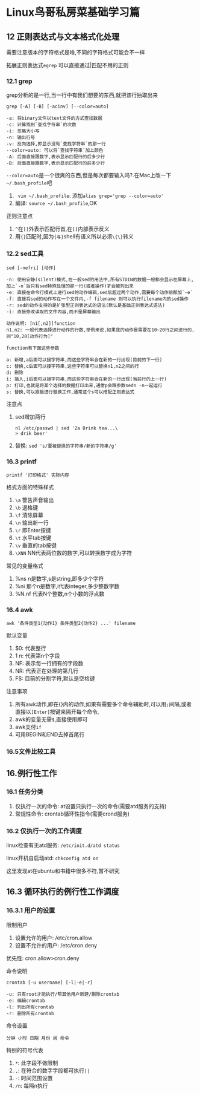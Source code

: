 # Linux鸟哥私房菜基础学习篇

## 12 正则表达式与文本格式化处理

需要注意版本的字符格式是啥,不同的字符格式可能会不一样

拓展正则表达式`egrep` 可以直接通过|匹配不用的正则

### 12.1 grep

grep分析的是一行,当一行中有我们想要的东西,就把该行抽取出来

`grep [-A] [-B] [-acinv] [--color=auto]`

```shell
-a: 将binary文件以text文件的方式查找数据
-c: 计算找到`查找字符串`的次数
-i: 忽略大小写
-n: 输出行号
-v: 反向选择,即显示没有`查找字符串`的那一行
--color=auto: 可以将`查找字符串`加上颜色
-A: 后面直接跟数字,表示显示匹配行的后多少行
-B: 后面直接跟数字,表示显示匹配行的前多少行
```

`--color=auto`是一个很爽的东西,但是每次都要输入吗?.在Mac上改一下`~/.bash_profile`吧

1. ` vim ~/.bash_profile`: 添加`alias grep='grep --color=auto'`
2. 编译: `source ~/.bash_profile`,OK

正则注意点

1. `^`在`[]`外表示匹配行首,在`[]`内部表示反义
2. 用`{}`匹配时,因为`{与}`shell有语义所以必须`\{\}`转义

### 12.2 sed工具

`sed [-nefri] [动作]`

```shell
-n: 使用安静(silent)模式,在一般sed的用法中,所有STDIN的数据一般都会显示在屏幕上,加上`-n`后只有sed特殊处理的那一行(或者操作)才会被列出来
-e: 直接在命令行模式上进行sed的动作编辑,sed后超过两个动作,需要每个动作前都加`-e`
-f: 直接将sed的动作写在一个文件内,-f filename 则可以执行filename内的sed操作
-r: sed的动作支持的是扩张型正则表达式的语法(默认是基础正则表达式语法)
-i: 直接修改读取的文件内容,而不是屏幕输出

动作说明: [n1[,n2]]function
n1,n2: 一般代表选择进行动作的行数,举例来说,如果我的动作是需要在10~20行之间进行的,则"10,20[动作行为]"

function有下面这些参数

a: 新增,a后面可以接字符串,而这些字符串会在新的一行出现(目前的下一行)
c: 替换,c后面可以接字符串,这些字符串可以替换n1,n2之间的行
d: 删除
i: 插入,i后面可以接字符串,而这些字符串会在新的一行出现(当前行的上一行)
p: 打印,也就是将某个选择的数据打印出来,通常p会跟参数sedn -n一起运行
s: 替换,可以直接进行替换工作,通常这个s可以搭配正则表达式
```

注意点

1. sed增加两行

    ```shell
    nl /etc/passwd | sed '2a Drink tea...\
    > drik beer'
    ```
2. 替换: `sed 's/要被替换的字符串/新的字符串/g'`

### 16.3 printf
`printf '打印格式' 实际内容`

格式方面的特殊样式

1. `\a` 警告声音输出
2. `\b` 退格键
3. `\f` 清除屏幕
4. `\n` 输出新一行
5. `\r` 即Enter按键
6. `\t` 水平tab按键
7. `\v` 垂直的tab按键
8. `\XNN` NN代表两位数的数字,可以转换数字成为字符

常见的变量格式

1. %ns n是数字,s是string,即多少个字符
2. %ni 那个n是数字,i代表integer,多少整数字数
3. %N.nf 代表N个整数,n个小数的浮点数

### 16.4 awk

`awk '条件类型1{动作1} 条件类型2{动作2} ...' filename`

默认变量
1. $0: 代表整行
2. $1~$n: 代表第n个字段
3. NF: 表示每一行拥有的字段数
4. NR: 代表正在处理的第几行
5. FS: 目前的分割字符,默认是空格键

注意事项

1. 所有awk动作,即在{}内的动作,如果有需要多个命令辅助时,可以用`;`间隔,或者直接以`[Enter]`按键来隔开每个命令,
2. awk的变量无需`$`,直接使用即可
3. awk支付`if`
4. 可用BEGIN和END去掉首尾行

### 16.5文件比较工具

## 16.例行性工作

### 16.1 任务分类

1. 仅执行一次的命令: at设置只执行一次的命令(需要atd服务的支持)
2. 常规性命令: crontab循环性指令(需要crond服务)

### 16.2 仅执行一次的工作调度

linux检查有无atd服务: `/etc/init.d/atd status`

linux开机自启动atd: `chkconfig atd on`

这里发现at在ubuntu和书籍中很多不符,暂不研究

## 16.3 循环执行的例行性工作调度

### 16.3.1 用户的设置

限制用户

1. 设置允许的用户: /etc/cron.allow
2. 设置不允许的用户: /etc/cron.deny

优先性: cron.allow>cron.deny

命令说明

```shell
crontab [-u username] [-l|-e|-r]

-u: 只有root才能执行/帮其他用户新建/删除crontab
-e: 编辑crontab
-l: 列出所有crontab
-r: 删除所有crontab
```
命令设置

`分钟 小时 日期 月份 周 命令`

特别的符号代表

1. `*`: 此字段不做限制
2. `,`: 在符合的数字字段都可执行`||`
3. `-`: 时间范围设置
4. `/n`: 每隔n执行





